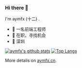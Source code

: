 ### Hi there 👋

I'm aymfx (十二) .

- 🍒 一名前端工程师
- 🍉 在职，寻找机会
- 📍 深圳

[![aymfx's github stats](https://github-readme-stats.vercel.app/api?username=aymfx)](https://github.com/aymfx/github-readme-stats)
[![Top Langs](https://github-readme-stats.vercel.app/api/top-langs/?username=aymfx&layout=compact)](https://github.com/aymfx/github-readme-stats)

More details on [aymfx.cn](https://www.aymfx.cn/).

